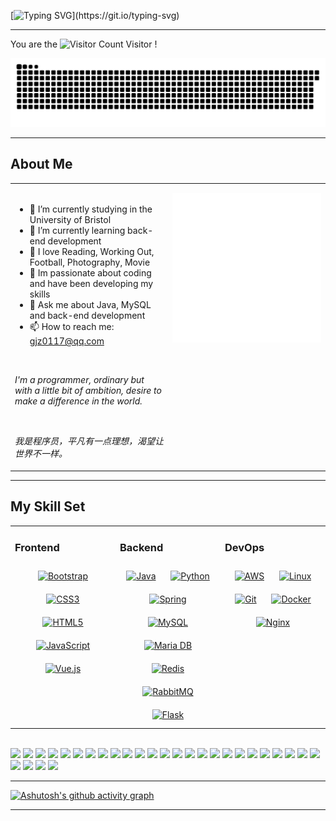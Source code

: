 [![Typing SVG](https://readme-typing-svg.demolab.com?font=Fira+Code&weight=500&size=28&duration=6000&pause=2000&center=true&random=false&width=1000&height=80&lines=System.out.println(%22Hello+World!%22);Welcome+to+My+Github+Homepage!)](https://git.io/typing-svg)

---

You are the ![Visitor Count](https://profile-counter.glitch.me/GJZ0117/count.svg) Visitor !

![](https://github.com/GJZ0117/GJZ0117/blob/main/assets/github-snake.svg)

---

## About Me

<table><tr><td valign="top" width="50%">

</br>

+ 🔭 I’m currently studying in the University of Bristol
+ 🌱 I’m currently learning back-end development
+ 🤔 I love Reading, Working Out, Football, Photography, Movie
+ 😬 Im passionate about coding and have been developing my skills
+ 💬 Ask me about Java, MySQL and back-end development
+ 📫 How to reach me: gjz0117@qq.com

</br>

*I'm a programmer, ordinary but with a little bit of ambition, desire to make a difference in the world.*

</br>

*我是程序员，平凡有一点理想，渴望让世界不一样。*

</td><td valign="top" width="50%">

![Metrics](/github-metrics.svg)

</td></tr></table> 

---

## My Skill Set  
<table><tr><td valign="top" width="33%">
  
### Frontend  
<div align="center">  
<a href="https://getbootstrap.com/docs/3.4/javascript/" target="_blank"><img style="margin: 10px" src="https://profilinator.rishav.dev/skills-assets/bootstrap-plain.svg" alt="Bootstrap" height="50" /></a>  
<a href="https://www.w3schools.com/css/" target="_blank"><img style="margin: 10px" src="https://profilinator.rishav.dev/skills-assets/css3-original-wordmark.svg" alt="CSS3" height="50" /></a>  
<a href="https://en.wikipedia.org/wiki/HTML5" target="_blank"><img style="margin: 10px" src="https://profilinator.rishav.dev/skills-assets/html5-original-wordmark.svg" alt="HTML5" height="50" /></a>  
<a href="https://www.javascript.com/" target="_blank"><img style="margin: 10px" src="https://profilinator.rishav.dev/skills-assets/javascript-original.svg" alt="JavaScript" height="50" /></a>  
<a href="https://vuejs.org/" target="_blank"><img style="margin: 10px" src="https://profilinator.rishav.dev/skills-assets/vuejs-original-wordmark.svg" alt="Vue.js" height="50" /></a>  
</div>
</td><td valign="top" width="33%">

### Backend  
<div align="center">
<a href="https://www.java.com/" target="_blank"><img style="margin: 10px" src="https://profilinator.rishav.dev/skills-assets/java-original-wordmark.svg" alt="Java" height="50" /></a>  
<a href="https://www.python.org/" target="_blank"><img style="margin: 10px" src="https://profilinator.rishav.dev/skills-assets/python-original.svg" alt="Python" height="50" /></a>  
<a href="https://docs.spring.io/spring-framework/docs/3.0.x/reference/expressions.html#:~:text=The%20Spring%20Expression%20Language%20(SpEL,and%20basic%20string%20templating%20functionality." target="_blank"><img style="margin: 10px" src="https://profilinator.rishav.dev/skills-assets/springio-icon.svg" alt="Spring" height="50" /></a>  
<a href="https://www.mysql.com/" target="_blank"><img style="margin: 10px" src="https://profilinator.rishav.dev/skills-assets/mysql-original-wordmark.svg" alt="MySQL" height="50" /></a>  
<a href="https://mariadb.org/" target="_blank"><img style="margin: 10px" src="https://profilinator.rishav.dev/skills-assets/mariadb.png" alt="Maria DB" height="50" /></a>  
<a href="https://redis.io/" target="_blank"><img style="margin: 10px" src="https://profilinator.rishav.dev/skills-assets/redis-original-wordmark.svg" alt="Redis" height="50" /></a>  
<a href="https://www.rabbitmq.com/" target="_blank"><img style="margin: 10px" src="https://profilinator.rishav.dev/skills-assets/rabbitmq-icon.svg" alt="RabbitMQ" height="50" /></a>  
<a href="https://flask.palletsprojects.com/" target="_blank"><img style="margin: 10px" src="https://profilinator.rishav.dev/skills-assets/flask.png" alt="Flask" height="50" /></a>  
</div>
</td><td valign="top" width="33%">
  
### DevOps  
<div align="center">  
<a href="https://aws.amazon.com/" target="_blank"><img style="margin: 10px" src="https://profilinator.rishav.dev/skills-assets/amazonwebservices-original-wordmark.svg" alt="AWS" height="50" /></a>  
<a href="https://www.linux.org/" target="_blank"><img style="margin: 10px" src="https://profilinator.rishav.dev/skills-assets/linux-original.svg" alt="Linux" height="50" /></a>  
<a href="https://github.com/" target="_blank"><img style="margin: 10px" src="https://profilinator.rishav.dev/skills-assets/git-scm-icon.svg" alt="Git" height="50" /></a>  
<a href="https://www.docker.com/" target="_blank"><img style="margin: 10px" src="https://profilinator.rishav.dev/skills-assets/docker-original-wordmark.svg" alt="Docker" height="50" /></a>  
<a href="https://www.nginx.com/" target="_blank"><img style="margin: 10px" src="https://profilinator.rishav.dev/skills-assets/nginx-original.svg" alt="Nginx" height="50" /></a>  
</div>
</td></tr></table>  

</br>

<span > 
  <img src="https://img.shields.io/badge/Java-orange" /> 
  <img src="https://img.shields.io/badge/Python-blue" />
  <img src="https://img.shields.io/badge/Linux-grey" />
  <img src="https://img.shields.io/badge/MySQL-blue" />
  <img src="https://img.shields.io/badge/Mybatis-grey" /> 
  <img src="https://img.shields.io/badge/Spring-green" />
  <img src="https://img.shields.io/badge/Spring MVC-green" />
  <img src="https://img.shields.io/badge/Spring Boot-green" />
  <img src="https://img.shields.io/badge/Spring Cloud-green" />
  <img src="https://img.shields.io/badge/RPC-blue" />
  <img src="https://img.shields.io/badge/Junit-black" />
  <img src="https://img.shields.io/badge/JUC-orange" />
  <img src="https://img.shields.io/badge/JVM-orange" />
  <img src="https://img.shields.io/badge/Redis-red" />
  <img src="https://img.shields.io/badge/RabbitMQ-orange" />
  <img src="https://img.shields.io/badge/Maven-green" />
  <img src="https://img.shields.io/badge/NIO-red" />
  <img src="https://img.shields.io/badge/Cloud Computing-blue" />
  <img src="https://img.shields.io/badge/Git-grey" />
  <img src="https://img.shields.io/badge/Nginx-green" />
  <img src="https://img.shields.io/badge/Docker-blue" />
  <img src="https://img.shields.io/badge/OSS-black" />
  <img src="https://img.shields.io/badge/XML-red" />
  <img src="https://img.shields.io/badge/HTML-green" />
  <img src="https://img.shields.io/badge/CSS-orange" />
  <img src="https://img.shields.io/badge/Javascript-yellow" />
  <img src="https://img.shields.io/badge/Vue-green" />
  <img src="https://img.shields.io/badge/Bootstrap-grey" />
  <img src="https://img.shields.io/badge/Axios-blue" />
</span>

---

[![Ashutosh's github activity graph](https://github-readme-activity-graph.vercel.app/graph?username=GJZ0117&theme=react-dark)](https://github.com/ashutosh00710/github-readme-activity-graph)

---
